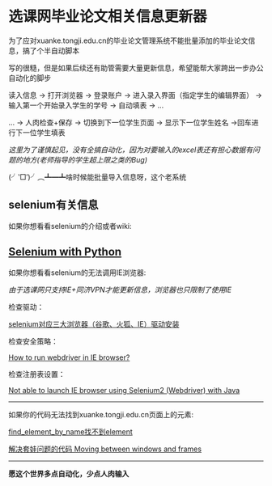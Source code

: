 # 选课网毕业论文相关信息更新器

为了应对xuanke.tongji.edu.cn的毕业论文管理系统不能批量添加的毕业论文信息，搞了个半自动脚本

写的很糙，但是如果后续还有助管需要大量更新信息，希望能帮大家跨出一步办公自动化的脚步

读入信息 → 打开浏览器 → 登录账户 → 进入录入界面（指定学生的编辑界面） → 输入第一个开始录入学生的学号 → 自动填表 → …

… → 人肉检查+保存 → 切换到下一位学生页面 → 显示下一位学生姓名 →回车进行下一位学生填表

_这里为了谨慎起见，没有全搞自动化，因为对要输入的excel表还有担心数据有问题的地方(老师指导的学生超上限之类的Bug)_

(╯‵□′)╯︵┻━┻啥时候能批量导入信息呀，这个老系统

## selenium有关信息

如果你想看看selenium的介绍或者wiki:

[Selenium with Python](https://selenium-python.readthedocs.io/)
 ---------- 
如果你想看看selenium的无法调用IE浏览器:

_由于选课网只支持IE+同济VPN才能更新信息，浏览器也只限制了使用IE_

检查驱动：

[selenium对应三大浏览器（谷歌、火狐、IE）驱动安装](https://www.cnblogs.com/qiezizi/p/8632058.html)

检查安全策略：

[How to run webdriver in IE browser?](https://www.seleniumeasy.com/selenium-tutorials/how-to-run-webdriver-in-ie-browser)

检查注册表设置：

[Not able to launch IE browser using Selenium2 (Webdriver) with Java](https://stackoverflow.com/questions/14952348/not-able-to-launch-ie-browser-using-selenium2-webdriver-with-java)

 ---------- 
如果你的代码无法找到xuanke.tongji.edu.cn页面上的元素:

[find_element_by_name找不到element](https://blog.csdn.net/xiaoaiwhc/article/details/8620427)

[解决套娃问题的代码 Moving between windows and frames](https://selenium-python.readthedocs.io/navigating.html)

 ---------- 
 
**愿这个世界多点自动化，少点人肉输入**
